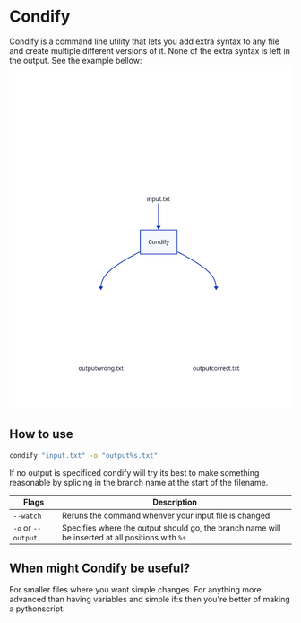 # Condify

Condify is a command line utility that lets you add extra syntax to any file and create multiple different versions of it. None of the extra syntax is left in the output. See the example bellow:
![Diagram explenation](./readmediagram/explenation.svg)

## How to use

```bash
condify "input.txt" -o "output%s.txt"
```

If no output is specificed condify will try its best to make something reasonable by splicing in the branch name at the start of the filename.

| Flags              | Description                                                                                       |
| ------------------ | ------------------------------------------------------------------------------------------------- |
| `--watch`          | Reruns the command whenver your input file is changed                                             |
| `-o` or `--output` | Specifies where the output should go, the branch name will be inserted at all positions with `%s` |

## When might Condify be useful?

For smaller files where you want simple changes. For anything more advanced than having variables and simple if:s then you're better of making a pythonscript.
